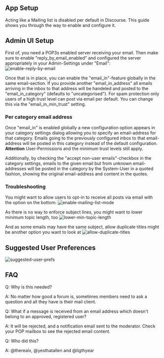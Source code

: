## App Setup

Acting like a Mailing list is disabled per default in Discourse. This guide shows you through the way to enable and configure it.

## Admin UI Setup

First of, you need a POP3s enabled server receiving your email. Then make sure to enable "reply_by_email_enabled" and configured the server appropriately in your Admin-Settings under "Email":
![enable-reply-by-email](https://f.cloud.github.com/assets/2879972/2242953/97d5dd52-9d17-11e3-915e-037758cc68a7.png)

Once that is in place, you can enable the "email_in"-feature globally in the same email-section. If you provide another "email_in_address" all emails arriving in the inbox to that address will be handeled and posted to the "email_in_category" (defaults to "uncategorised"). For spam protection only users of a high trust level can post via email per default. You can change this via the "email_in_min_trust" setting.

### Per category email address

Once "email_in" is enabled globally a new configuration option appears in your category settings dialog allowing you to specify an email-address for that category. Emails going to the previously configured inbox to that email-address will be posted in this category instead of the default configuration. **Attention** User-Permissions and the minimum trust levels still apply.

Additionally, by checking the "accept non-user emails"-checkbox in the category settings, emails to the given email but from unknown email-addresses will be posted in the category by the System-User in a quoted fashion, showing the original email-address and content in the quotes.

### Troubleshooting

You might want to allow users to opt-in to receive all posts via email with the option on the bottom:
![enable-mailing-list-mode](https://f.cloud.github.com/assets/2879972/2242954/994ac2a6-9d17-11e3-8f1f-31e570905394.png)

As there is no way to enforce subject lines, you might want to lower minimum topic length, too
![lower-min-topic-length](https://f.cloud.github.com/assets/2879972/2242956/9b20df84-9d17-11e3-917b-d91c17fd88c3.png)

And as some emails may have the same subject, allow duplicate titles might be another option you want to look at
![allow-duplicate-titles](https://f.cloud.github.com/assets/2879972/2242957/9ce3ed70-9d17-11e3-88ae-b7f9b63145bf.png)

## Suggested User Preferences
![suggested-user-prefs](https://f.cloud.github.com/assets/2879972/2242958/9e866356-9d17-11e3-815d-164c78794b01.png)


## FAQ

Q: Why is this needed?

A: No matter how good a forum is, sometimes members need to ask a question and all they have is their mail client.


Q: What if a message is received from an email address which doesn't belong to an approved, registered user?

A: It will be rejected, and a notification email sent to the moderator. Check your POP mailbox to see the rejected email content.



Q: Who did this?

A: @therealx, @yesthatallen and @ligthyear

